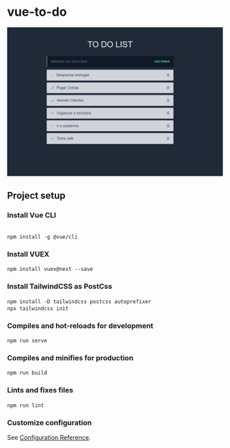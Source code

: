 # vue-to-do

![alt text](https://github.com/noziXsHooter/vue-to-do/blob/master/src/assets/img/fronttodo.JPG?raw=true)

## Project setup

### Install Vue CLI
```

npm install -g @vue/cli
```

### Install VUEX
```
npm install vuex@next --save
```

### Install TailwindCSS as PostCss
```
npm install -D tailwindcss postcss autoprefixer
npx tailwindcss init
```

### Compiles and hot-reloads for development
```
npm run serve
```

### Compiles and minifies for production
```
npm run build
```

### Lints and fixes files
```
npm run lint
```

### Customize configuration
See [Configuration Reference](https://cli.vuejs.org/config/).
